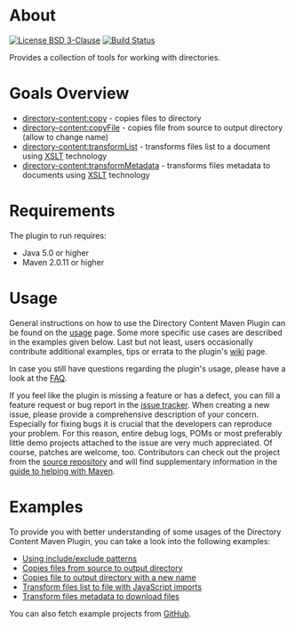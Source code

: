 # About
[![License BSD 3-Clause](https://img.shields.io/badge/license-BSD%203--Clause-blue.svg)](http://directory-content-maven-plugin.projects.gabrys.biz/license.txt)
[![Build Status](https://travis-ci.org/gabrysbiz/directory-content-maven-plugin.svg?branch=release%2F1.2.1)](https://travis-ci.org/gabrysbiz/directory-content-maven-plugin)

Provides a collection of tools for working with directories.

# Goals Overview
* [directory-content:copy](http://directory-content-maven-plugin.projects.gabrys.biz/1.2.1/copy-mojo.html) - copies files to directory
* [directory-content:copyFile](http://directory-content-maven-plugin.projects.gabrys.biz/1.2.1/copyFile-mojo.html) - copies file from source to output directory (allow to change name)
* [directory-content:transformList](http://directory-content-maven-plugin.projects.gabrys.biz/1.2.1/transformList-mojo.html) - transforms files list to a document using [XSLT](http://www.w3.org/TR/xslt) technology
* [directory-content:transformMetadata](http://directory-content-maven-plugin.projects.gabrys.biz/1.2.1/transformMetadata-mojo.html) - transforms files metadata to documents using [XSLT](http://www.w3.org/TR/xslt) technology

# Requirements
The plugin to run requires:
* Java 5.0 or higher
* Maven 2.0.11 or higher

# Usage
General instructions on how to use the Directory Content Maven Plugin can be found on the [usage](http://directory-content-maven-plugin.projects.gabrys.biz/1.2.1/usage.html) page. Some more specific use cases are described in the examples given below. Last but not least, users occasionally contribute additional examples, tips or errata to the plugin's [wiki](https://github.com/gabrysbiz/directory-content-maven-plugin/wiki) page.

In case you still have questions regarding the plugin's usage, please have a look at the [FAQ](http://directory-content-maven-plugin.projects.gabrys.biz/1.2.1/faq.html).

If you feel like the plugin is missing a feature or has a defect, you can fill a feature request or bug report in the [issue tracker](http://directory-content-maven-plugin.projects.gabrys.biz/1.2.1/issue-tracking.html). When creating a new issue, please provide a comprehensive description of your concern. Especially for fixing bugs it is crucial that the developers can reproduce your problem. For this reason, entire debug logs, POMs or most preferably little demo projects attached to the issue are very much appreciated. Of course, patches are welcome, too. Contributors can check out the project from the [source repository](http://directory-content-maven-plugin.projects.gabrys.biz/1.2.1/source-repository.html) and will find supplementary information in the [guide to helping with Maven](http://maven.apache.org/guides/development/guide-helping.html).

# Examples
To provide you with better understanding of some usages of the Directory Content Maven Plugin, you can take a look into the following examples:
* [Using include/exclude patterns](http://directory-content-maven-plugin.projects.gabrys.biz/1.2.1/examples/patterns.html)
* [Copies files from source to output directory](http://directory-content-maven-plugin.projects.gabrys.biz/1.2.1/examples/copy.html)
* [Copies file to output directory with a new name](http://directory-content-maven-plugin.projects.gabrys.biz/1.2.1/examples/copyFile.html)
* [Transform files list to file with JavaScript imports](http://directory-content-maven-plugin.projects.gabrys.biz/1.2.1/examples/transform-list.html)
* [Transform files metadata to download files](http://directory-content-maven-plugin.projects.gabrys.biz/1.2.1/examples/transform-metadata.html)

You can also fetch example projects from [GitHub](https://github.com/gabrysbiz/directory-content-maven-plugin-examples).